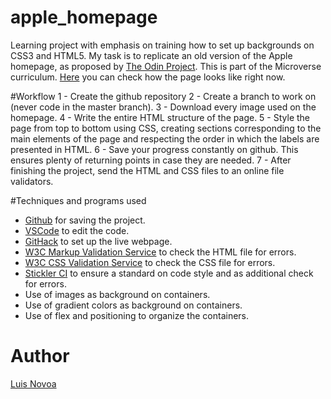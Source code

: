 # apple_homepage

Learning project with emphasis on training how to set up backgrounds on CSS3 and HTML5. My task is to replicate an old version of the Apple homepage, as proposed by [The Odin Project](https://www.theodinproject.com/courses/html5-and-css3/lessons/building-with-backgrounds-and-gradients). This is part of the Microverse curriculum. [Here](https://raw.githack.com/luis-novoa/apple_homepage/homepage/index.html) you can check how the page looks like right now.

#Workflow
1 - Create the github repository
2 - Create a branch to work on (never code in the master branch).
3 - Download every image used on the homepage.
4 - Write the entire HTML structure of the page.
5 - Style the page from top to bottom using CSS, creating sections corresponding to the main elements of the page and respecting the order in which the labels are presented in HTML.
6 - Save your progress constantly on github. This ensures plenty of returning points in case they are needed.
7 - After finishing the project, send the HTML and CSS files to an online file validators.

#Techniques and programs used

- [Github](https://github.com) for saving the project.
- [VSCode](https://code.visualstudio.com/) to edit the code.
- [GitHack](https://raw.githack.com/) to set up the live webpage.
- [W3C Markup Validation Service](https://validator.w3.org/) to check the HTML file for errors.
- [W3C CSS Validation Service](https://jigsaw.w3.org/css-validator/) to check the CSS file for errors.
- [Stickler CI](https://stickler-ci.com) to ensure a standard on code style and as additional check for errors.
- Use of images as background on containers.
- Use of gradient colors as background on containers.
- Use of flex and positioning to organize the containers.

# Author

[Luis Novoa](https://github.com/luis-novoa)
